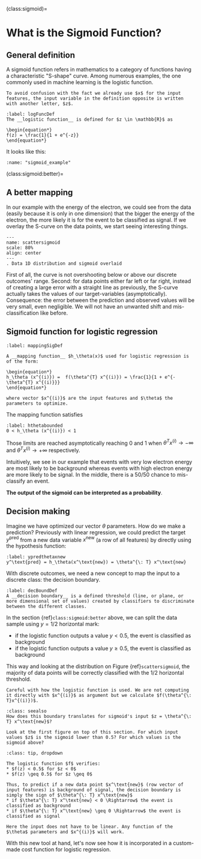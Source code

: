 (class:sigmoid)=
# What is the Sigmoid Function?

## General definition

A sigmoid function refers in mathematics to a category of functions having a characteristic "S-shape" curve. Among numerous examples, the one commonly used in machine learning is the logistic function.

````{margin}
To avoid confusion with the fact we already use $x$ for the input features, the input variable in the definition opposite is written with another letter, $z$.
````

````{prf:definition}
:label: logFuncDef
The __logistic function__ is defined for $z \in \mathbb{R}$ as 

\begin{equation*}
f(z) = \frac{1}{1 + e^{-z}}
\end{equation*}
````

It looks like this:

```{glue:figure} sigmoid_example
:name: "sigmoid_example"
```

(class:sigmoid:better)=
## A better mapping

In our example with the energy of the electron, we could see from the data (easily because it is only in one dimension) that the bigger the energy of the electron, the more likely it is for the event to be classified as signal. If we overlay the S-curve on the data points, we start seeing interesting things.

```{figure} ../images/lec03_2_scatter1D_sigmoid.png
---
name: scattersigmoid
scale: 80%
align: center
---
. Data 1D distribution and sigmoid overlaid
```  
First of all, the curve is not overshooting below or above our discrete outcomes' range. Second: for data points either far left or far right, instead of creating a large error with a straight line as previously, the S-curve actually takes the values of our target-variables (asymptotically). Consequence: the error between the prediction and observed values will be very small, even negligible. We will not have an unwanted shift and mis-classification like before. 


## Sigmoid function for logistic regression

````{prf:definition}
:label: mappingSigDef

A __mapping function__ $h_\theta(x)$ used for logistic regression is of the form:

\begin{equation*}
h_\theta (x^{(i)}) =  f(\theta^{T} x^{(i)}) = \frac{1}{1 + e^{- \theta^{T} x^{(i)}}}
\end{equation*}

where vector $x^{(i)}$ are the input features and $\theta$ the parameters to optimize.  
````

The mapping function satisfies
```{math}
:label: hthetabounded
0 < h_\theta (x^{(i)}) < 1
```
Those limits are reached asymptotically reaching 0 and 1 when $\theta^{T} x^{(i)} \rightarrow -\infty$ and $\theta^{T} x^{(i)} \rightarrow +\infty$ respectively.

Intuitively, we see in our example that events with very low electron energy are most likely to be background whereas events with high electron energy are more likely to be signal. In the middle, there is a 50/50 chance to mis-classify an event.

__The output of the sigmoid can be interpreted as a probability__. 


## Decision making

Imagine we have optimized our vector $\theta$ parameters. How do we make a prediction?
Previously with linear regression, we could predict the target $y^\text{pred}$ from a new data variable $x^\text{new}$ (a row of all features) by directly using the hypothesis function:
```{math}
:label: ypredthetaxnew
y^\text{pred} = h_\theta(x^\text{new}) = \theta^{\: T} x^\text{new}
```

With discrete outcomes, we need a new concept to map the input to a discrete class: the decision boundary. 
````{prf:definition}
:label: decBoundDef
A __decision boundary__ is a defined threshold (line, or plane, or more dimensional set of values) created by classifiers to discriminate between the different classes.
````

In the section {ref}`class:sigmoid:better` above, we can split the data sample using $y = 1/2$ horizontal mark:  
* if the logistic function outputs a value $y < 0.5$, the event is classified as background 
* if the logistic function outputs a value $y \geq 0.5$, the event is classified as background

This way and looking at the distribution on Figure {ref}`scattersigmoid`, the majority of data points will be correctly classified with the $1/2$ horizontal threshold.

```{warning}
Careful with how the logistic function is used. We are not computing it directly with $x^{(i)}$ as argument but we calculate $f(\theta^{\: T}x^{(i)})$.
```

```{admonition} Question
:class: seealso
How does this boundary translates for sigmoid's input $z = \theta^{\: T} x^\text{new}$?  

Look at the first figure on top of this section. For which input values $z$ is the sigmoid lower than 0.5? For which values is the sigmoid above?  
```

````{admonition} Answer
:class: tip, dropdown 

The logistic function $f$ verifies:
* $f(z) < 0.5$ for $z < 0$
* $f(z) \geq 0.5$ for $z \geq 0$

Thus, to predict if a new data point $x^\text{new}$ (row vector of input features) is background of signal, the decision boundary is simply the sign of $\theta^{\: T} x^\text{new}$
* if $\theta^{\: T} x^\text{new} < 0 \Rightarrow$ the event is classified as background
* if $\theta^{\: T} x^\text{new} \geq 0 \Rightarrow$ the event is classified as signal

````

```{note}
Here the input does not have to be linear. Any function of the $\theta$ parameters and $x^{(i)}$ will work.
```



With this new tool at hand, let's now see how it is incorporated in a custom-made cost function for logistic regression.









